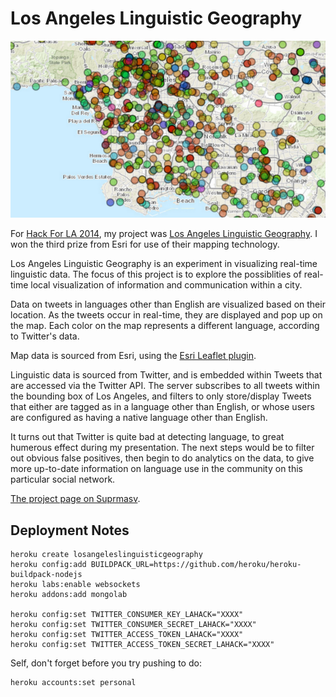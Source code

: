 Los Angeles Linguistic Geography
=============

![thumb](img/thumbnail.png)

For [Hack For LA 2014](http://www.hackforla.org/), my project was [Los Angeles Linguistic Geography]( http://losangeleslinguisticgeography.herokuapp.com/). I won the third prize from Esri for use of their mapping technology.

Los Angeles Linguistic Geography is an experiment in visualizing real-time linguistic data. The focus of this project is to explore the possiblities of real-time local visualization of information and communication within a city. 

Data on tweets in languages other than English are visualized based on their location. As the tweets occur in real-time, they are displayed and pop up on the map.  Each color on the map represents a different language, according to Twitter's data.

Map data is sourced from Esri, using the [Esri Leaflet plugin](https://github.com/Esri/esri-leaflet).

Linguistic data is sourced from Twitter, and is embedded within Tweets that are accessed via the Twitter API. The server subscribes to all tweets within the bounding box of Los Angeles, and filters to only store/display Tweets that either are tagged as in a language other than English, or whose users are configured as having a native language other than English.

It turns out that Twitter is quite bad at detecting language, to great humerous effect during my presentation. The next steps would be to filter out obvious false positives, then begin to do analytics on the data, to give more up-to-date information on language use in the community on this particular social network.

[The project page on Suprmasv](https://www.suprmasv.com/projects/208/los-angeles-linguistic-geography).


## Deployment Notes

```shell
heroku create losangeleslinguisticgeography
heroku config:add BUILDPACK_URL=https://github.com/heroku/heroku-buildpack-nodejs
heroku labs:enable websockets
heroku addons:add mongolab

heroku config:set TWITTER_CONSUMER_KEY_LAHACK="XXXX"
heroku config:set TWITTER_CONSUMER_SECRET_LAHACK="XXXX"
heroku config:set TWITTER_ACCESS_TOKEN_LAHACK="XXXX"
heroku config:set TWITTER_ACCESS_TOKEN_SECRET_LAHACK="XXXX"
```

Self, don't forget before you try pushing to do:

    heroku accounts:set personal


